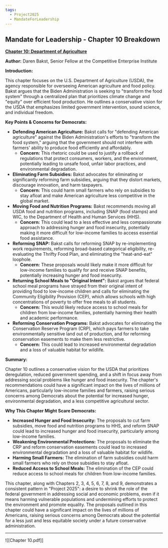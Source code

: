 ```yaml
---
tags:
  - Project2025
  - MandateForLeadership
---
```

## Mandate for Leadership - Chapter 10 Breakdown

**[Chapter 10: Department of Agriculture](../../Documents/Project_2025_Chapters/Chapter_10.pdf)**

**Author:** Daren Bakst, Senior Fellow at the Competitive Enterprise Institute

**Introduction:**

This chapter focuses on the U.S. Department of Agriculture (USDA), the agency responsible for overseeing American agriculture and food policy. Bakst argues that the Biden Administration is seeking to "transform the food system" through a centralized plan that prioritizes climate change and "equity" over efficient food production. He outlines a conservative vision for the USDA that emphasizes limited government intervention, sound science, and individual freedom.

**Key Points & Concerns for Democrats:**

* **Defending American Agriculture:** Bakst calls for "defending American agriculture" against the Biden Administration's efforts to "transform the food system," arguing that the government should not interfere with farmers' ability to produce food efficiently and affordably.
    * **Concern:** This rhetoric could be used to justify a rollback of regulations that protect consumers, workers, and the environment, potentially leading to unsafe food, unfair labor practices, and environmental degradation.
* **Eliminating Farm Subsidies:** Bakst advocates for eliminating or significantly reforming farm subsidies, arguing that they distort markets, discourage innovation, and harm taxpayers.
    * **Concern:** This could harm small farmers who rely on subsidies to stay afloat and make American agriculture less competitive in the global market.
* **Moving Food and Nutrition Programs:** Bakst recommends moving all USDA food and nutrition programs, including SNAP (food stamps) and WIC, to the Department of Health and Human Services (HHS).
    * **Concern:** This could lead to a less effective and less compassionate approach to addressing hunger and food insecurity, potentially making it more difficult for low-income families to access essential food assistance.
* **Reforming SNAP:** Bakst calls for reforming SNAP by re-implementing work requirements, reforming broad-based categorical eligibility, re-evaluating the Thrifty Food Plan, and eliminating the "heat-and-eat" loophole.
    * **Concern:** These proposals would likely make it more difficult for low-income families to qualify for and receive SNAP benefits, potentially increasing hunger and food insecurity.
* **Returning School Meals to "Original Intent":** Bakst argues that federal school meal programs have strayed from their original intent of providing food to low-income children and calls for eliminating the Community Eligibility Provision (CEP), which allows schools with high concentrations of poverty to offer free meals to all students.
    * **Concern:** This would likely reduce access to school meals for children from low-income families, potentially harming their health and academic performance.
* **Reforming Conservation Programs:** Bakst advocates for eliminating the Conservation Reserve Program (CRP), which pays farmers to take environmentally sensitive land out of production, and for reforming conservation easements to make them less restrictive.
    * **Concern:** This could lead to increased environmental degradation and a loss of valuable habitat for wildlife.

**Summary:**

Chapter 10 outlines a conservative vision for the USDA that prioritizes deregulation, reduced government spending, and a shift in focus away from addressing social problems like hunger and food insecurity. The chapter's recommendations could have a significant impact on the lives of millions of Americans, particularly low-income families and farmers, raising serious concerns among Democrats about the potential for increased hunger, environmental degradation, and a less competitive agricultural sector.

**Why This Chapter Might Scare Democrats:**

* **Increased Hunger and Food Insecurity:** The proposals to cut farm subsidies, move food and nutrition programs to HHS, and reform SNAP could lead to increased hunger and food insecurity, particularly among low-income families.
* **Weakening Environmental Protections:** The proposals to eliminate the CRP and reform conservation easements could lead to increased environmental degradation and a loss of valuable habitat for wildlife.
* **Harming Small Farmers:** The elimination of farm subsidies could harm small farmers who rely on those subsidies to stay afloat.
* **Reduced Access to School Meals:** The elimination of the CEP could reduce access to school meals for children from low-income families.

This chapter, along with Chapters 2, 3, 4, 5, 6, 7, 8, and 9, demonstrates a consistent pattern in "Project 2025": a desire to shrink the role of the federal government in addressing social and economic problems, even if it means harming vulnerable populations and undermining efforts to protect the environment and promote equality. The proposals outlined in this chapter could have a significant impact on the lives of millions of Americans, raising serious concerns among Democrats about the potential for a less just and less equitable society under a future conservative administration. 

----

![[Chapter 10.pdf]]